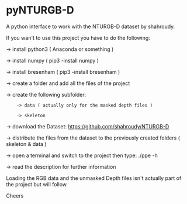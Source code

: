 # pyNTURGB-D

A python interface to work with the NTURGB-D dataset by shahroudy.

If you wan't to use this project you have to do the following:

  -> install python3 ( Anaconda or something )
  
  -> install numpy ( pip3 -install numpy )
  
  -> install bresenham ( pip3 -install bresenham )
  
  -> create a folder and add all the files of the project
  
  -> create the following subfolder: 
  
        -> data ( actually only for the masked depth files )
        
        -> skeleton
  
  -> download the Dataset: https://github.com/shahroudy/NTURGB-D
  
  -> distribute the files from the dataset to the previously created folders ( skeleton & data )
  
  -> open a terminal and switch to the project then type: ./ppe -h 
  
  -> read the description for further information
  
Loading the RGB data and the unmasked Depth files isn't actually part of the project but will follow.

Cheers
  

  
  
